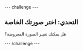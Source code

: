 --- challenge ---

## التحدي: اختر صورتك الخاصة

هل يمكنك تغيير الصورة المعروضة؟

--- /challenge ---